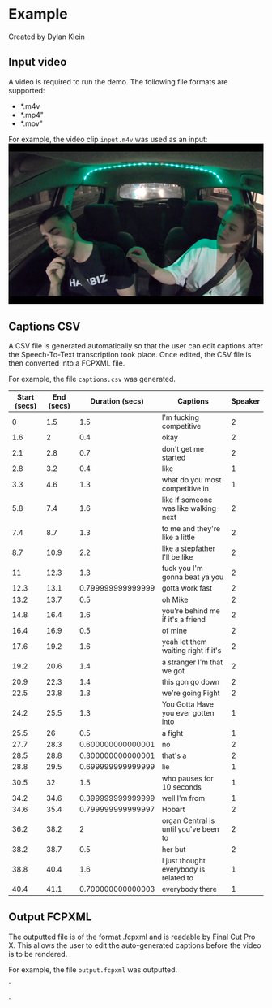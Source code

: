 # Example
Created by Dylan Klein

## Input video
A video is required to run the demo. The following file formats are supported:
- *.m4v
- *.mp4"
- *.mov"

For example, the video clip `input.m4v` was used as an input:
![Input Video](thumbnail.png)

## Captions CSV
A CSV file is generated automatically so that the user can edit captions after the Speech-To-Text transcription took place. Once edited, the CSV file is then converted into a FCPXML file.

For example, the file `captions.csv` was generated.

| Start (secs) | End (secs) | Duration (secs) | Captions | Speaker |
| ------------ | ---------- | --------------- | -------- | ------- |
| 0 | 1.5 | 1.5 | I'm fucking competitive | 2 |
| 1.6 | 2 | 0.4 | okay | 2 |
| 2.1 | 2.8 | 0.7 | don't get me started | 2 |
| 2.8 | 3.2 | 0.4 | like | 1 |
| 3.3 | 4.6 | 1.3 | what do you most competitive in | 1 |
| 5.8 | 7.4 | 1.6 | like if someone was like walking next | 2 |
| 7.4 | 8.7 | 1.3 | to me and they're like a little | 2 |
| 8.7 | 10.9 | 2.2 | like a stepfather I'll be like | 2 |
| 11 | 12.3 | 1.3 | fuck you I'm gonna beat ya you | 2 |
| 12.3 | 13.1 | 0.799999999999999 | gotta work fast | 2 |
| 13.2 | 13.7 | 0.5 | oh Mike | 2 |
| 14.8 | 16.4 | 1.6 | you're behind me if it's a friend | 2 |
| 16.4 | 16.9 | 0.5 | of mine | 2 |
| 17.6 | 19.2 | 1.6 | yeah let them waiting right if it's | 2 |
| 19.2 | 20.6 | 1.4 | a stranger I'm that we got | 2 |
| 20.9 | 22.3 | 1.4 | this gon go down | 2 |
| 22.5 | 23.8 | 1.3 | we're going Fight | 2 |
| 24.2 | 25.5 | 1.3 | You Gotta Have you ever gotten into | 1 |
| 25.5 | 26 | 0.5 | a fight | 1 |
| 27.7 | 28.3 | 0.600000000000001 | no | 2 |
| 28.5 | 28.8 | 0.300000000000001 | that's a | 2 |
| 28.8 | 29.5 | 0.699999999999999 | lie | 1 |
| 30.5 | 32 | 1.5 | who pauses for 10 seconds | 1 |
| 34.2 | 34.6 | 0.399999999999999 | well I'm from | 1 |
| 34.6 | 35.4 | 0.799999999999997 | Hobart | 2 |
| 36.2 | 38.2 | 2 | organ Central is until you've been to | 2 |
| 38.2 | 38.7 | 0.5 | her but | 2 |
| 38.8 | 40.4 | 1.6 | I just thought everybody is related to | 1 |
| 40.4 | 41.1 | 0.700000000000003 | everybody there | 1 |

## Output FCPXML
The outputted file is of the format .fcpxml and is readable by Final Cut Pro X. This allows the user to edit the auto-generated captions before the video is to be rendered.

For example, the file `output.fcpxml` was outputted.

`
<title duration="4500/3000s" lane="1" name="I'm fucking competitive - Basic Title" offset="236923687/30000s" ref="r6">
    <param key="9999/999166631/999166633/1/100/101" name="Position" value="-502.0 -330.0"/>
    <param key="9999/999166631/999166633/2/351" name="Flatten" value="1"/>
    <param key="9999/999166631/999166633/2/354/999169573/401" name="Alignment" value="1 (Center)"/>
    <text>
        <text-style ref="ts1">I'm fucking competitive</text-style>
    </text>
    <text-style-def id="ts1">
        <text-style alignment="center" bold="1" font="Futura" fontColor="1 1 1 1" fontFace="Condensed ExtraBold" fontSize="60" strokeColor="0 0 0 1" strokeWidth="3"/>
    </text-style-def>
</title>
<title duration="2400/3000s" lane="1" name="okay don't get me - Basic Title" offset="236971735/30000s" ref="r6">
    <param key="9999/999166631/999166633/1/100/101" name="Position" value="-502.0 -330.0"/>
    <param key="9999/999166631/999166633/2/351" name="Flatten" value="1"/>
    <param key="9999/999166631/999166633/2/354/999169573/401" name="Alignment" value="1 (Center)"/>
    <text>
        <text-style ref="ts2">okay don't get me</text-style>
    </text>
    <text-style-def id="ts2">
        <text-style alignment="center" bold="1" font="Futura" fontColor="1 1 1 1" fontFace="Condensed ExtraBold" fontSize="60" strokeColor="0 0 0 1" strokeWidth="3"/>
    </text-style-def>
</title>
<title duration="2400/3000s" lane="1" name="started like - Basic Title" offset="236995759/30000s" ref="r6">
    <param key="9999/999166631/999166633/1/100/101" name="Position" value="-502.0 -330.0"/>
    <param key="9999/999166631/999166633/2/351" name="Flatten" value="1"/>
    <param key="9999/999166631/999166633/2/354/999169573/401" name="Alignment" value="1 (Center)"/>
    <text>
        <text-style ref="ts3">started like</text-style>
    </text>
    <text-style-def id="ts3">
        <text-style alignment="center" bold="1" font="Futura" fontColor="1 1 1 1" fontFace="Condensed ExtraBold" fontSize="60" strokeColor="0 0 0 1" strokeWidth="3"/>
    </text-style-def>
</title>
`